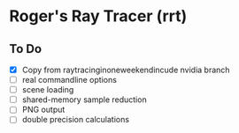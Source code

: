 # Roger's Ray Tracer (rrt)

## To Do

- [x] Copy from raytracinginoneweekendincude nvidia branch
- [ ] real commandline options
- [ ] scene loading
- [ ] shared-memory sample reduction
- [ ] PNG output
- [ ] double precision calculations
